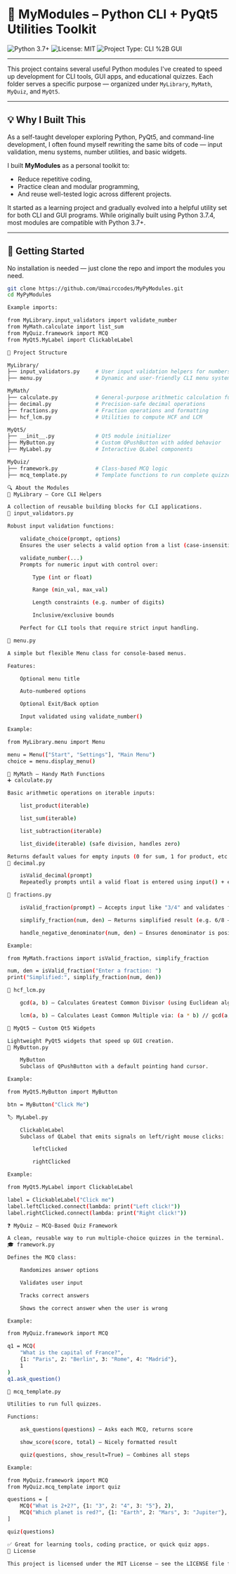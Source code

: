 # 🧰 MyModules – Python CLI + PyQt5 Utilities Toolkit

![Python 3.7+](https://img.shields.io/badge/python-3.7%2B-blue.svg)
![License: MIT](https://img.shields.io/badge/License-MIT-yellow.svg)
![Project Type: CLI %2B GUI](https://img.shields.io/badge/Project-CLI%20%2B%20GUI-green)

---

This project contains several useful Python modules I've created to speed up development for CLI tools, GUI apps, and educational quizzes. Each folder serves a specific purpose — organized under `MyLibrary`, `MyMath`, `MyQuiz`, and `MyQt5`.

---

## 💡 Why I Built This

As a self-taught developer exploring Python, PyQt5, and command-line development, I often found myself rewriting the same bits of code — input validation, menu systems, number utilities, and basic widgets.

I built **MyModules** as a personal toolkit to:
- Reduce repetitive coding,
- Practice clean and modular programming,
- And reuse well-tested logic across different projects.

It started as a learning project and gradually evolved into a helpful utility set for both CLI and GUI programs. While originally built using Python 3.7.4, most modules are compatible with Python 3.7+.

---

## 🚀 Getting Started

No installation is needed — just clone the repo and import the modules you need.

```bash
git clone https://github.com/Umairccodes/MyPyModules.git
cd MyPyModules

Example imports:

from MyLibrary.input_validators import validate_number
from MyMath.calculate import list_sum
from MyQuiz.framework import MCQ
from MyQt5.MyLabel import ClickableLabel

📁 Project Structure

MyLibrary/
├── input_validators.py     # User input validation helpers for numbers and choices
├── menu.py                 # Dynamic and user-friendly CLI menu system

MyMath/
├── calculate.py            # General-purpose arithmetic calculation functions
├── decimal.py              # Precision-safe decimal operations
├── fractions.py            # Fraction operations and formatting
├── hcf_lcm.py              # Utilities to compute HCF and LCM

MyQt5/
├── __init__.py             # Qt5 module initializer
├── MyButton.py             # Custom QPushButton with added behavior
├── MyLabel.py              # Interactive QLabel components

MyQuiz/
├── framework.py            # Class-based MCQ logic
├── mcq_template.py         # Template functions to run complete quizzes

🔍 About the Modules
🧮 MyLibrary – Core CLI Helpers

A collection of reusable building blocks for CLI applications.
🧪 input_validators.py

Robust input validation functions:

    validate_choice(prompt, options)
    Ensures the user selects a valid option from a list (case-insensitive).

    validate_number(...)
    Prompts for numeric input with control over:

        Type (int or float)

        Range (min_val, max_val)

        Length constraints (e.g. number of digits)

        Inclusive/exclusive bounds

    Perfect for CLI tools that require strict input handling.

📜 menu.py

A simple but flexible Menu class for console-based menus.

Features:

    Optional menu title

    Auto-numbered options

    Optional Exit/Back option

    Input validated using validate_number()

Example:

from MyLibrary.menu import Menu

menu = Menu(["Start", "Settings"], "Main Menu")
choice = menu.display_menu()

🧮 MyMath – Handy Math Functions
➕ calculate.py

Basic arithmetic operations on iterable inputs:

    list_product(iterable)

    list_sum(iterable)

    list_subtraction(iterable)

    list_divide(iterable) (safe division, handles zero)

Returns default values for empty inputs (0 for sum, 1 for product, etc.).
🔢 decimal.py

    isValid_decimal(prompt)
    Repeatedly prompts until a valid float is entered using input() + exception handling.

🧮 fractions.py

    isValid_fraction(prompt) – Accepts input like "3/4" and validates format

    simplify_fraction(num, den) – Returns simplified result (e.g. 6/8 → 3/4)

    handle_negative_denominator(num, den) – Ensures denominator is positive

Example:

from MyMath.fractions import isValid_fraction, simplify_fraction

num, den = isValid_fraction("Enter a fraction: ")
print("Simplified:", simplify_fraction(num, den))

📐 hcf_lcm.py

    gcd(a, b) – Calculates Greatest Common Divisor (using Euclidean algorithm)

    lcm(a, b) – Calculates Least Common Multiple via: (a * b) // gcd(a, b)

🎨 MyQt5 – Custom Qt5 Widgets

Lightweight PyQt5 widgets that speed up GUI creation.
🔘 MyButton.py

    MyButton
    Subclass of QPushButton with a default pointing hand cursor.

Example:

from MyQt5.MyButton import MyButton

btn = MyButton("Click Me")

🏷️ MyLabel.py

    ClickableLabel
    Subclass of QLabel that emits signals on left/right mouse clicks:

        leftClicked

        rightClicked

Example:

from MyQt5.MyLabel import ClickableLabel

label = ClickableLabel("Click me")
label.leftClicked.connect(lambda: print("Left click!"))
label.rightClicked.connect(lambda: print("Right click!"))

❓ MyQuiz – MCQ-Based Quiz Framework

A clean, reusable way to run multiple-choice quizzes in the terminal.
🎓 framework.py

Defines the MCQ class:

    Randomizes answer options

    Validates user input

    Tracks correct answers

    Shows the correct answer when the user is wrong

Example:

from MyQuiz.framework import MCQ

q1 = MCQ(
    "What is the capital of France?",
    {1: "Paris", 2: "Berlin", 3: "Rome", 4: "Madrid"},
    1
)
q1.ask_question()

🧪 mcq_template.py

Utilities to run full quizzes.

Functions:

    ask_questions(questions) – Asks each MCQ, returns score

    show_score(score, total) – Nicely formatted result

    quiz(questions, show_result=True) – Combines all steps

Example:

from MyQuiz.framework import MCQ
from MyQuiz.mcq_template import quiz

questions = [
    MCQ("What is 2+2?", {1: "3", 2: "4", 3: "5"}, 2),
    MCQ("Which planet is red?", {1: "Earth", 2: "Mars", 3: "Jupiter"}, 2)
]

quiz(questions)

✅ Great for learning tools, coding practice, or quick quiz apps.
📄 License

This project is licensed under the MIT License – see the LICENSE file for details.